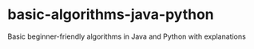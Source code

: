 # basic-algorithms-java-python
Basic beginner-friendly algorithms in Java and Python with explanations
